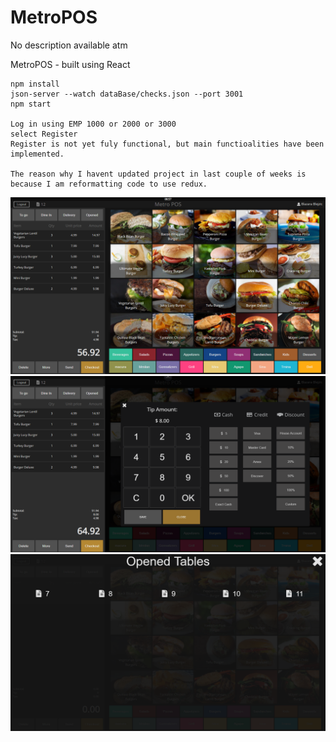 # MetroPOS
No description available atm

MetroPOS - built using React

	npm install
	json-server --watch dataBase/checks.json --port 3001
	npm start
	
	Log in using EMP 1000 or 2000 or 3000
	select Register
	Register is not yet fuly functional, but main functioalities have been implemented.
	
	The reason why I havent updated project in last couple of weeks is because I am reformatting code to use redux.
	

![Screenshot](/screenshots/Register.PNG)
![Screenshot](/screenshots/Checkout.PNG)
![Screenshot](/screenshots/OpenedTables.PNG)
